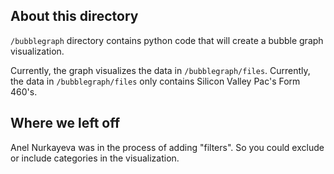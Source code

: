 ## About this directory
`/bubblegraph` directory contains python code that will create a bubble graph visualization.

Currently, the graph visualizes the data in `/bubblegraph/files`. 
Currently, the data in `/bubblegraph/files` only contains Silicon Valley Pac's Form 460's.

## Where we left off
Anel Nurkayeva was in the process of adding "filters". So you could exclude or include categories in the visualization.
